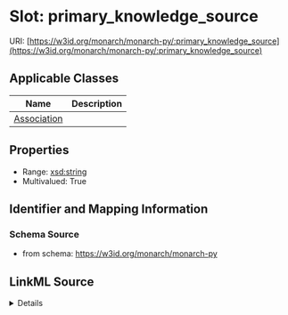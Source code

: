 # Slot: primary_knowledge_source

URI: [https://w3id.org/monarch/monarch-py/:primary_knowledge_source](https://w3id.org/monarch/monarch-py/:primary_knowledge_source)



<!-- no inheritance hierarchy -->




## Applicable Classes

| Name | Description |
| --- | --- |
[Association](Association.md) | 






## Properties

* Range: [xsd:string](xsd:string)
* Multivalued: True








## Identifier and Mapping Information







### Schema Source


* from schema: https://w3id.org/monarch/monarch-py




## LinkML Source

<details>
```yaml
name: primary_knowledge_source
from_schema: https://w3id.org/monarch/monarch-py
rank: 1000
multivalued: true
alias: primary_knowledge_source
domain_of:
- Association
range: string

```
</details>